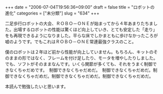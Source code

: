 +++
date = "2006-07-04T19:56:36+09:00"
draft = false
title = "ロボットの進化"
categories = ["未分類"]
slug = "634"
+++

<p>二足歩行ロボットの大会、ＲＯＢＯ－ＯＮＥが始まってから４年あまりたちました。出場するロボットの性能は驚くほど向上していき、とても安定した「走り」をも再現できるようになりました。平らな床でしかまともに歩けなかったころが嘘のようです。でもこれはＲＯＢＯ－ＯＮＥ常連最強クラスのこと。</p>

<p>僕のロボットは２年ほど前から性能が向上していません。もちろん、キットのそのままの形ではなく、フレームを付け足したり、モータを増やしたりしました。でも、ソフトがそのままなんです。いくら関節が多くても、それをうまく制御できなくちゃだめです。　制御できなくちゃだめだ。　制御できなくちゃだめだ。制御できなくちゃだめだ。制御できなくちゃだめだ。制御できなくちゃだめだ。　</p>

<p>本読んで勉強したいと思います。　　　　　　　　　　　　　　　　　　　　　　　　　　　　　　</p>

